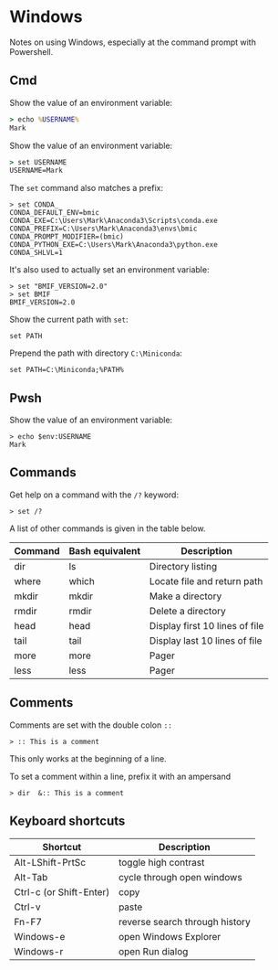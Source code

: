 # Windows

Notes on using Windows, especially at the command prompt with Powershell.

## Cmd

Show the value of an environment variable:
```cmd
> echo %USERNAME%
Mark
```

Show the value of an environment variable:
```cmd
> set USERNAME
USERNAME=Mark
```

The `set` command also matches a prefix:
```
> set CONDA_
CONDA_DEFAULT_ENV=bmic
CONDA_EXE=C:\Users\Mark\Anaconda3\Scripts\conda.exe
CONDA_PREFIX=C:\Users\Mark\Anaconda3\envs\bmic
CONDA_PROMPT_MODIFIER=(bmic)
CONDA_PYTHON_EXE=C:\Users\Mark\Anaconda3\python.exe
CONDA_SHLVL=1
```

It's also used to actually set an environment variable:
```
> set "BMIF_VERSION=2.0"
> set BMIF
BMIF_VERSION=2.0
```

Show the current path with `set`:
```
set PATH
```

Prepend the path with directory `C:\Miniconda`:
```
set PATH=C:\Miniconda;%PATH%
```


## Pwsh

Show the value of an environment variable:
```pwsh
> echo $env:USERNAME
Mark
```


## Commands

Get help on a command with the `/?` keyword:
```
> set /?
```

A list of other commands is given in the table below.

| Command | Bash equivalent | Description |
| ------- | --------------- | ----------- |
| dir | ls | Directory listing |
| where | which | Locate file and return path |
| mkdir | mkdir | Make a directory |
| rmdir | rmdir | Delete a directory |
| head | head | Display first 10 lines of file |
| tail | tail | Display last 10 lines of file |
| more | more | Pager |
| less | less | Pager |


## Comments

Comments are set with the double colon `::`
```
> :: This is a comment
```

This only works at the beginning of a line.

To set a comment within a line,
prefix it with an ampersand
```
> dir  &:: This is a comment
```


## Keyboard shortcuts

| Shortcut | Description |
| -------- | ----------- |
| Alt-LShift-PrtSc | toggle high contrast |
| Alt-Tab | cycle through open windows |
| Ctrl-c (or Shift-Enter) | copy |
| Ctrl-v | paste |
| Fn-F7 | reverse search through history |
| Windows-e | open Windows Explorer |
| Windows-r | open Run dialog |
